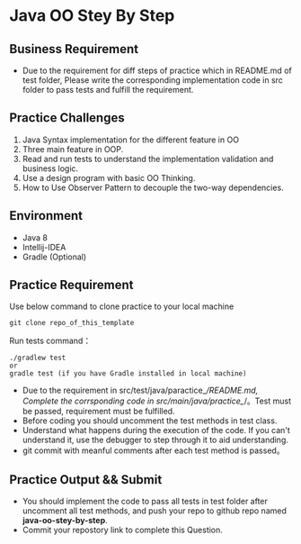 # Java OO Stey By Step 

## Business Requirement
- Due to the requirement for diff steps of practice which in README.md of test folder, Please write the corresponding implementation code in src folder to pass tests and fulfill the requirement.

## Practice Challenges
1. Java Syntax implementation for the different feature in OO
2. Three main feature in  OOP.
3. Read and run tests to understand the implementation validation and business logic.
4. Use a design program with basic OO Thinking.
5. How to Use Observer Pattern to decouple the two-way dependencies.

## Environment
- Java 8
- Intellij-IDEA
- Gradle (Optional)

## Practice Requirement
Use below command to clone practice to your local machine
```
git clone repo_of_this_template
```
Run tests command：
```
./gradlew test
or
gradle test (if you have Gradle installed in local machine)
```

* Due to the requirement in src/test/java/paractice_*/README.md, Complete the corrsponding code in src/main/java/practice_*/。Test must be passed, requirement must be fulfilled.
* Before coding you should uncomment the test methods in test class.
* Understand what happens during the execution of the code. If you can't understand it, use the debugger to step through it to aid understanding.
* git commit with meanful comments after each test method is passed。

## Practice Output && Submit
- You should implement the code to pass all tests in test folder after uncomment all test methods, and push your repo to github repo named **java-oo-stey-by-step**.
- Commit your repostory link to complete this Question.
